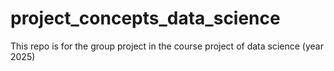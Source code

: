# project_concepts_data_science
This repo is for the group project in the course project of data science (year 2025)
